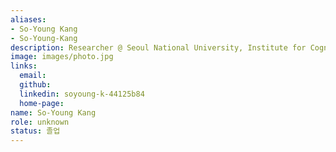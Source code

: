```yaml
---
aliases:
- So-Young Kang
- So-Young-Kang
description: Researcher @ Seoul National University, Institute for Cognitive Science
image: images/photo.jpg
links:
  email: 
  github: 
  linkedin: soyoung-k-44125b84
  home-page: 
name: So-Young Kang
role: unknown
status: 졸업
---
```

